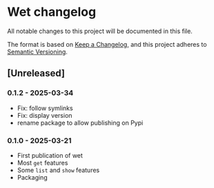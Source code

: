 # Wet changelog

All notable changes to this project will be documented in this file.

The format is based on [Keep a Changelog](https://keepachangelog.com/en/1.1.0/),
and this project adheres to [Semantic Versioning](https://semver.org/spec/v2.0.0.html).

## [Unreleased]

### 0.1.2 - 2025-03-34
- Fix: follow symlinks 
- Fix: display version
- rename package to allow publishing on Pypi

### 0.1.0 - 2025-03-21
- First publication of wet
- Most `get` features
- Some `list` and `show` features
- Packaging
